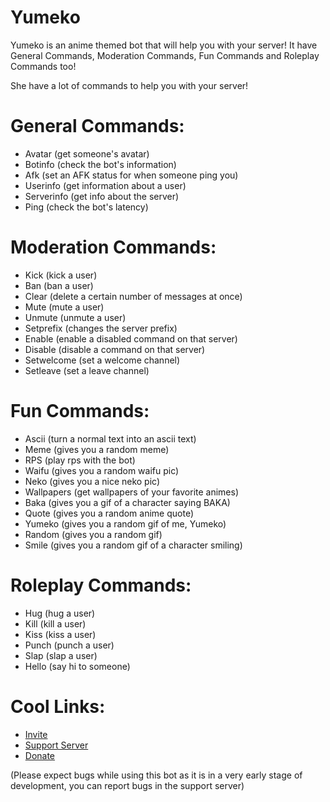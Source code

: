 # Yumeko

Yumeko is an anime themed bot that will help you with your server! It have General Commands, Moderation Commands, Fun Commands and Roleplay Commands too!

She have a lot of commands to help you with your server!

# General Commands:

- Avatar (get someone's avatar)
- Botinfo (check the bot's information)
- Afk (set an AFK status for when someone ping you)
- Userinfo (get information about a user)
- Serverinfo (get info about the server)
- Ping (check the bot's latency)

# Moderation Commands:

- Kick (kick a user)
- Ban (ban a user)
- Clear (delete a certain number of messages at once)
- Mute (mute a user)
- Unmute (unmute a user)
- Setprefix (changes the server prefix)
- Enable (enable a disabled command on that server)
- Disable (disable a command on that server)
- Setwelcome (set a welcome channel)
- Setleave (set a leave channel)

# Fun Commands:

- Ascii (turn a normal text into an ascii text)
- Meme (gives you a random meme)
- RPS (play rps with the bot)
- Waifu (gives you a random waifu pic)
- Neko (gives you a nice neko pic)
- Wallpapers (get wallpapers of your favorite animes)
- Baka (gives you a gif of a character saying BAKA)
- Quote (gives you a random anime quote)
- Yumeko (gives you a random gif of me, Yumeko)
- Random (gives you a random gif)
- Smile (gives you a random gif of a character smiling)

# Roleplay Commands:

- Hug (hug a user)
- Kill (kill a user)
- Kiss (kiss a user)
- Punch (punch a user)
- Slap (slap a user)
- Hello (say hi to someone)

 # Cool Links:

- [Invite](https://discord.com/oauth2/authorize?client_id=784132536631558184&scope=bot&permissions=8)
- [Support Server](https://discord.gg/AtcYJyMJrp)
- [Donate](https://donatebot.io/checkout/784033987198451733)

(Please expect bugs while using this bot as it is in a very early stage of development, you can report bugs in the support server)
